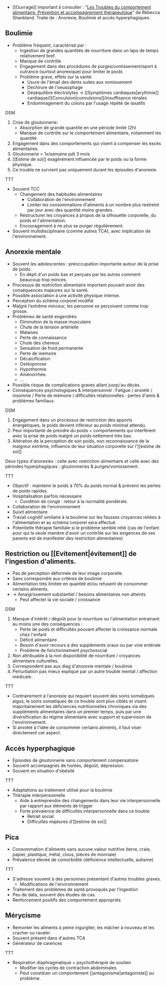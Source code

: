 
- [[Ouvrage]] important à consulter : "<u>Les Troubles du comportement alimentaire. Prévention et accompagnement thérapeutique</u>" de Rébecca Shankland. Traite de : Anorexie, Boulimie et accès hyperphagiques. 

## Boulimie 

- Problème fréquent, caractérisé par : 
	- Ingestion de grandes quantités de nourriture dans un laps de temps relativement bref.  
	- Manque de contrôle 
	- Engagement dans des procédures de purges/vomissement/sport à outrance (surtout anorexique) pour limiter le poids 
	- Problème grave, effets sur la santé:
		- Usure de l'émail des dents suites aux vomissement 
		- Déchirure de l'oeusophage 
		- Déséquilibre électrolytes -> [[Symptômes cardiaques|arythmie]] cardiaque/[[Convulsion|convulsions]]/insuffisance rénales 
		- Endommagement du colons par l'usage répété de laxatifs 

DSM 
1. Crise de gloutonnerie:
	- Absorption de grande quantité en une période limité (2h)
	- Manque de contrôle sur le comportement alimentaire, notamment les quantité 
2. Engagement dans des comportements qui visent à compenser les excès alimentaires. 
3. Gloutonnerie > 1x/semaine pdt 3 mois 
4. [[Estime de soi]] exagérément influencée par le poids ou la forme physique.
5. Ce trouble ne survient pas uniquement durant les épisodes d'anorexie.

TTT
- Souvent TCC
	- Changement des habitudes alimentaires 
		- Collaboration de l'environnement 
		- Limiter les consommations d'aliments à un nombre plus restreint par jour avec des quantité moins grandes. 
	- Restructurer les croyances à propos de la silhouette corporelle, du poids et l'alimentation.
	- Encouragement à ne plus se purger régulièrement.
- Souvent multidisciplinaire (comme autres TCA), avec implication de l'environnement. 

## Anorexie mentale

- Souvent les adolescentes :  préoccupation importante autour de la prise de poids. 
	- En dépit d'un poids bas et perçues par les autres comment beaucoup trop minces. 
- Processus de restriction alimentaire important pouvant avoir des conséquences majeures sur la santé. 
- Possible association à une activité physique intense. 
- Perception du schéma corporel modifié
- Malgré l'extrême minceur, les personne se perçoivent comme trop grosse. 
- Problèmes de santé engendrés:
	- Diminution de la masse musculaire 
	- Chute de la tension artérielle 
	- Malaises
	- Perte de connaissance
	- Chute des cheveux 
	- Sensation de froid permanente 
	- Perte de mémoire 
	- Décalcification
	- Ostéoporose
	- Hypothermie 
	- Aménorrhée.
	- ...
- Possible risque de complications graves allant jusqu'au décès.
- Conséquences psychologiques & interpersonnel : Fatigue / anxiété / insomnie / Perte de mémoire / difficultés relationnelles : pertes d'amis & problèmes familiaux. 

DSM
1. Engagement dans un processus de restriction des apports énergétiques, le poids devient inférieur au poids minimal attendu.
2. Peur importante de prendre du poids + comportements qui interfèrent avec la prise de poids malgré un poids nettement très bas. 
3. Altération de la perception de son poids, non reconnaissance de la maigreur extrême, influence de leur situation corporelle sur l'[[estime de soi]]

Deux types d'anorexies : celle avec restriction alimentaire et celle avec des périodes hyperphagiques : gloutonneries & purges/vomissement. 

TTT

- Objectif : maintenir le poids à 70% du poids normal & prévenir les pertes de poids rapides. 
- Hospitalisation parfois nécessaire 
	- Condition de congé : retour à la normalité pondérale. 
- Collaboration de l'environnement 
- Suivit alimentaire 
- Travail cognitif similaire à la boulimie sur les fausses croyances reliées à l'alimentation et au schéma corporel sera effectué. 
- Potentielle thérapie familiale si le problème semble relié (cas de l'enfant pour qui la seule manière d'avoir un contrôle sur les exigences de ses parents est de manifester des restriction alimentaires)
## Restriction ou [[Evitement|évitement]] de l'ingestion d'aliments. 

- Pas de perception déformée de leur image corporelle. 
- Sans correspondre aux critères de boulimie 
- Alimentation très limitée en quantité et/ou refusent de consommer certains aliments.
- -> Amaigrissement substantiel / besoins alimentaires non atteints 
	- Peut affecter la vie sociale / croissance 

DSM
1. Manque d'intérêt / dégoût pour la nourriture ou l'alimentation entrainant au moins une des conséquences :
	- Perte de poids et difficultés pouvant affecter la croissance normale chez l'enfant 
	- Déficit alimentaire 
	- Besoin d'avoir recours à des suppléments oraux ou par voie entérale 
	- Problème de fonctionnement psychosocial 
2. Non attribuable à la non disponibilité de nourriture / croyances alimentaire culturelles. 
3. Correspondent pas aux diag d'anorexie mentale / boulimie 
4. Perturbation pas mieux expliqué par un autre trouble mental / affection médicale. 

TTT

- Contrairement à l'anorexie qui requiert souvent des soins somatiques aigus, le soins somatiques de ce trouble sont plus ciblés et visent majoritairement les déficiences nutritionnelles chroniques via des suppléments alimentaires dans un premier temps, puis par une diversification du régime alimentaire avec support et supervision de l'environnement. 
- Si anxiété à l'idée de consommer certains aliments, il faut viser directement cet aspect.

## Accès hyperphagique

- Episodes de gloutonnerie sans comportement compensatoire
- Souvent accompagnés de hontes, dégoût, dépression.
- Souvent en situation d'obésité 

TTT

- Adaptations au traitement utilisé pour la boulimie 
- Thérapie interpersonnelle 
	- Aide à entreprendre des changements dans leur vie interpersonnelle par rapport aux éléments de trigger 
	- Forte prévalence de difficultés interpersonnelle dans ce trouble 
		- Retrait social
		- Difficultés majeures d'[[estime de soi]]

## Pica 

- Consommation d'aliments sans aucune valeur nutritive (terre, craie, papier, plastique, métal, clous, pièces de monnaie)
- Prévalence élevée de comorbidité (déficience intellectuelle, autisme)

TTT 
- S'adresse souvent à des personnes présentant d'autres troubles graves.
	- Modifications de l'environnement 
- Traitement des problèmes de santé provoqués par l'ingestion
- Peu de data, souvent des études de cas.
- Renforcement positifs des comportement appropriés 

## Mérycisme 

- Remonter les aliments à peine ingurgiter, les mâcher à nouveau et les cracher ou ravaler.
- Souvent présent dans d'autres TCA
- Générateur de carences 

TTT 
- Respiration diaphragmatique + psychothérapie de soutien
	- Modifier les cycles de contraction abdominales 
	- Peut constituer un comportement [[antagonisme|antagoniste]] au problème. 

